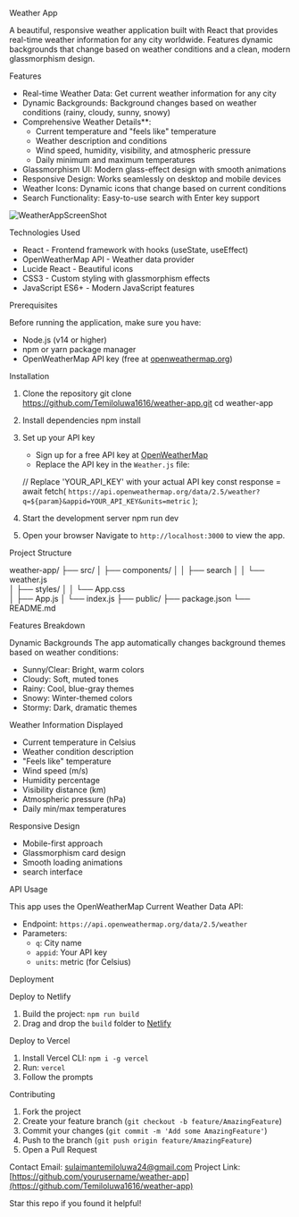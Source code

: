 Weather App

A beautiful, responsive weather application built with React that provides real-time weather information for any city worldwide. Features dynamic backgrounds that change based on weather conditions and a clean, modern glassmorphism design.

 Features
- Real-time Weather Data: Get current weather information for any city
- Dynamic Backgrounds: Background changes based on weather conditions (rainy, cloudy, sunny, snowy)
- Comprehensive Weather Details**: 
  - Current temperature and "feels like" temperature
  - Weather description and conditions
  - Wind speed, humidity, visibility, and atmospheric pressure
  - Daily minimum and maximum temperatures
- Glassmorphism UI: Modern glass-effect design with smooth animations
- Responsive Design: Works seamlessly on desktop and mobile devices
- Weather Icons: Dynamic icons that change based on current conditions
- Search Functionality: Easy-to-use search with Enter key support

 
![WeatherAppScreenShot](https://github.com/user-attachments/assets/189cc823-ec99-4fdb-8147-9c266e91320e)

 Technologies Used

- React - Frontend framework with hooks (useState, useEffect)
- OpenWeatherMap API - Weather data provider
- Lucide React - Beautiful icons
- CSS3 - Custom styling with glassmorphism effects
- JavaScript ES6+ - Modern JavaScript features

 Prerequisites

Before running the application, make sure you have:

- Node.js (v14 or higher)
- npm or yarn package manager
- OpenWeatherMap API key (free at [openweathermap.org](https://openweathermap.org/api))

 Installation

1. Clone the repository
   git clone https://github.com/Temiloluwa1616/weather-app.git
   cd weather-app

2. Install dependencies
   npm install
  

3. Set up your API key
   - Sign up for a free API key at [OpenWeatherMap](https://openweathermap.org/api)
   - Replace the API key in the `Weather.js` file:
   
   // Replace 'YOUR_API_KEY' with your actual API key
   const response = await fetch(
     `https://api.openweathermap.org/data/2.5/weather?q=${param}&appid=YOUR_API_KEY&units=metric`
   );

4. Start the development server
   npm run dev


5. Open your browser
   Navigate to `http://localhost:3000` to view the app.

 Project Structure


weather-app/
├── src/
│   ├── components/
│   │   ├── search
│   │   └── weather.js           
│   ├── styles/
│   │   └── App.css            
│   ├── App.js
│   └── index.js
├── public/
├── package.json
└── README.md


 Features Breakdown

 Dynamic Backgrounds
The app automatically changes background themes based on weather conditions:
-  Sunny/Clear: Bright, warm colors
-  Cloudy: Soft, muted tones
-  Rainy: Cool, blue-gray themes
-  Snowy: Winter-themed colors
-  Stormy: Dark, dramatic themes

  Weather Information Displayed
- Current temperature in Celsius
- Weather condition description
- "Feels like" temperature
- Wind speed (m/s)
- Humidity percentage
- Visibility distance (km)
- Atmospheric pressure (hPa)
- Daily min/max temperatures

 Responsive Design
- Mobile-first approach
- Glassmorphism card design
- Smooth loading animations
- search interface

 API Usage

This app uses the OpenWeatherMap Current Weather Data API:
- Endpoint: `https://api.openweathermap.org/data/2.5/weather`
- Parameters: 
  - `q`: City name
  - `appid`: Your API key
  - `units`: metric (for Celsius)

 Deployment

 Deploy to Netlify
1. Build the project: `npm run build`
2. Drag and drop the `build` folder to [Netlify](https://netlify.com)

 Deploy to Vercel
1. Install Vercel CLI: `npm i -g vercel`
2. Run: `vercel`
3. Follow the prompts

 Contributing

1. Fork the project
2. Create your feature branch (`git checkout -b feature/AmazingFeature`)
3. Commit your changes (`git commit -m 'Add some AmazingFeature'`)
4. Push to the branch (`git push origin feature/AmazingFeature`)
5. Open a Pull Request



  Contact
  Email: sulaimantemiloluwa24@gmail.com
  Project Link: [https://github.com/yourusername/weather-app](https://github.com/Temiloluwa1616/weather-app)

  Star this repo if you found it helpful!
